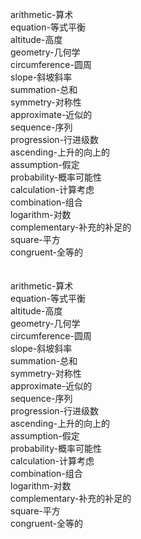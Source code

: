 arithmetic-算术<br>
equation-等式平衡<br>
altitude-高度<br>
geometry-几何学<br>
circumference-圆周<br>
slope-斜坡斜率<br>
summation-总和<br>
symmetry-对称性<br>
approximate-近似的<br>
sequence-序列<br>
progression-行进级数<br>
ascending-上升的向上的<br>
assumption-假定<br>
probability-概率可能性<br>
calculation-计算考虑<br>
combination-组合<br>
logarithm-对数<br>
complementary-补充的补足的<br>
square-平方<br>
congruent-全等的<br>
<br>
<br>
arithmetic-算术<br>
equation-等式平衡<br>
altitude-高度<br>
geometry-几何学<br>
circumference-圆周<br>
slope-斜坡斜率<br>
summation-总和<br>
symmetry-对称性<br>
approximate-近似的<br>
sequence-序列<br>
progression-行进级数<br>
ascending-上升的向上的<br>
assumption-假定<br>
probability-概率可能性<br>
calculation-计算考虑<br>
combination-组合<br>
logarithm-对数<br>
complementary-补充的补足的<br>
square-平方<br>
congruent-全等的<br>
<br>
<br>